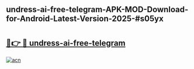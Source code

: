 ## undress-ai-free-telegram-APK-MOD-Download-for-Android-Latest-Version-2025-#s05yx

# <h2><a href="https://bedroomkl.my?title=undress-ai-free-telegram&ref=20M">🔗👉 🔴 undress-ai-free-telegram</a></h2>

[![acn](https://github.com/user-attachments/assets/0f9c940e-d8b0-45ae-aac7-cd30a18b3e1c)](https://bedroomkl.my?title=undress-ai-free-telegram&ref=20M)

